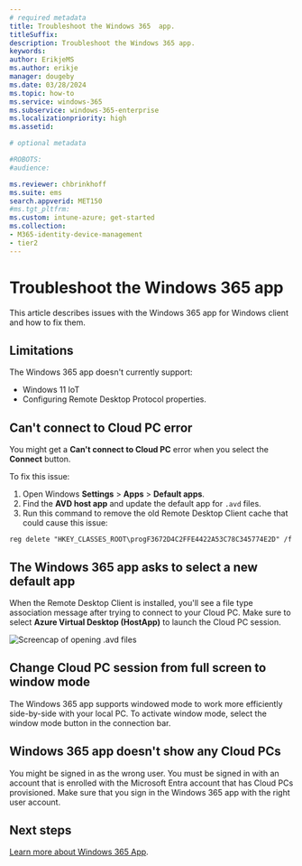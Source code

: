 ```yaml
---
# required metadata
title: Troubleshoot the Windows 365  app.
titleSuffix:
description: Troubleshoot the Windows 365 app.
keywords:
author: ErikjeMS
ms.author: erikje
manager: dougeby
ms.date: 03/28/2024
ms.topic: how-to
ms.service: windows-365
ms.subservice: windows-365-enterprise
ms.localizationpriority: high
ms.assetid: 

# optional metadata

#ROBOTS:
#audience:

ms.reviewer: chbrinkhoff
ms.suite: ems
search.appverid: MET150
#ms.tgt_pltfrm:
ms.custom: intune-azure; get-started
ms.collection:
- M365-identity-device-management
- tier2
---
```


# Troubleshoot the Windows 365 app

This article describes issues with the Windows 365 app for Windows client and how to fix them.

## Limitations

The Windows 365 app doesn't currently support:

- Windows 11 IoT
- Configuring Remote Desktop Protocol properties.

## Can't connect to Cloud PC error

You might get a **Can't connect to Cloud PC** error when you select the **Connect** button.

To fix this issue:

1. Open Windows **Settings** > **Apps** > **Default apps**.
2. Find the **AVD host app** and update the default app for `.avd` files.
3. Run this command to remove the old Remote Desktop Client cache that could cause this issue:

```reg delete "HKEY_CLASSES_ROOT\progF3672D4C2FFE4422A53C78C345774E2D" /f```

## The Windows 365 app asks to select a new default app 

When the Remote Desktop Client is installed, you'll see a file type association message after trying to connect to your Cloud PC. Make sure to select **Azure Virtual Desktop (HostApp)** to launch the Cloud PC session.

![Screencap of opening .avd files](./media/troubleshoot-windows-365-app/azure-virtual-desktop.png)

## Change Cloud PC session from full screen to window mode  

The Windows 365 app supports windowed mode to work more efficiently side-by-side with your local PC. To activate window mode, select the window mode button in the connection bar.  

## Windows 365 app doesn't show any Cloud PCs

You might be signed in as the wrong user. You must be signed in with an account that is enrolled with the Microsoft Entra account that has Cloud PCs provisioned. Make sure that you sign in the Windows 365 app with the right user account.

<!-- ########################## -->
## Next steps

[Learn more about Windows 365 App](https://support.microsoft.com/topic/cbb0d4d5-69d4-4f00-b050-6dc7a02d02d0).
